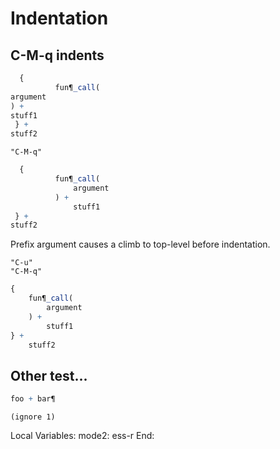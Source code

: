 
# Indentation

## C-M-q indents

```r case
  {
          fun¶_call(
argument
) +
stuff1
 } +
stuff2
```

```elisp
"C-M-q"
```

```r result
  {
          fun¶_call(
              argument
          ) +
              stuff1
 } +
stuff2
```

Prefix argument causes a climb to top-level before indentation.

```elisp
"C-u"
"C-M-q"
```

```r result
{
    fun¶_call(
        argument
    ) +
        stuff1
} +
    stuff2
```


## Other test...

```r case
foo + bar¶
```

```elisp
(ignore 1)
```


Local Variables:
mode2: ess-r
End:
